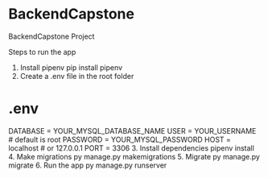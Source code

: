 # BackendCapstone
BackendCapstone Project

Steps to run the app
1. Install pipenv
pip install pipenv
2. Create a .env file in the root folder
# .env
DATABASE = YOUR_MYSQL_DATABASE_NAME
USER     = YOUR_USERNAME             # default is root
PASSWORD = YOUR_MYSQL_PASSWORD
HOST     = localhost                 # or 127.0.0.1
PORT     = 3306
3. Install dependencies
pipenv install
4. Make migrations
py manage.py makemigrations
5. Migrate
py manage.py migrate
6. Run the app
py manage.py runserver
